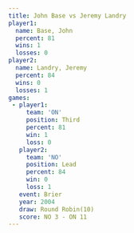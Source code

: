 ```yaml
---
title: John Base vs Jeremy Landry
player1:              
  name: Base, John    
  percent: 81         
  wins: 1             
  losses: 0           
player2:              
  name: Landry, Jeremy
  percent: 84         
  wins: 0             
  losses: 1           
games:
 - player1:         
     team: 'ON'     
     position: Third
     percent: 81    
     win: 1         
     loss: 0        
   player2:        
     team: 'NO'    
     position: Lead
     percent: 84   
     win: 0        
     loss: 1       
   event: Brier         
   year: 2004           
   draw: Round Robin(10)
   score: NO 3 - ON 11  
---
```

